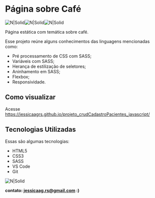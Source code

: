 # Página sobre Café

![N|Solid](https://img.icons8.com/color/48/null/sass.png)![N|Solid](https://img.icons8.com/color/48/000000/html-5--v1.png)![N|Solid](https://img.icons8.com/external-flaticons-lineal-color-flat-icons/48/000000/external-css-mobile-app-development-flaticons-lineal-color-flat-icons.png)


Página estática com temática sobre café.

Esse projeto reúne alguns conhecimentos das linguagens mencionadas como:

- Pré processamento de CSS com SASS;
- Variáveis com SASS;
- Herança de estilização de seletores;
- Aninhamento em SASS;
- Flexbox;
- Responsividade.


## Como visualizar

Acesse https://jessicaagrs.github.io/projeto_crudCadastroPacientes_javascript/

## Tecnologias Utilizadas

Essas são algumas tecnologias:

- HTML5
- CSS3
- SASS
- VS Code
- Git

![N|Solid](https://uploaddeimagens.com.br/images/004/362/113/original/Screenshot_1.png?1677005496)



**contato: jessicaag.rs@gmail.com :)**
